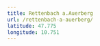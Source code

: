 ```yaml
---
title: Rettenbach a.Auerberg
url: /rettenbach-a-auerberg/
latitude: 47.775
longitude: 10.751
---
```

